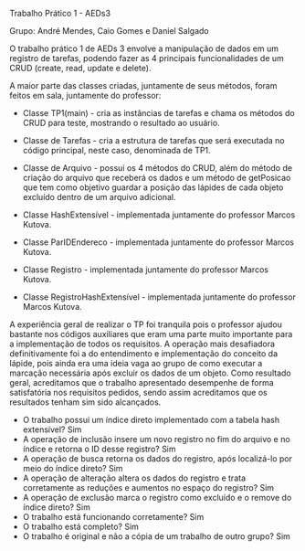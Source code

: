 Trabalho Prático 1 - AEDs3

Grupo: André Mendes, Caio Gomes e Daniel Salgado

O trabalho prático 1 de AEDs 3 envolve a manipulação de dados em um registro de tarefas, podendo fazer as 4 principais funcionalidades de um CRUD (create, read, update e delete).

A maior parte das classes criadas, juntamente de seus métodos, foram feitos em sala, juntamente do professor:

- Classe TP1(main) - cria as instâncias de tarefas e chama os métodos do CRUD para teste, mostrando o resultado ao usuário.

- Classe de Tarefas - cria a estrutura de tarefas que será executada no código principal, neste caso, denominada de TP1.

- Classe de Arquivo - possui os 4 métodos do CRUD, além do método de criação do arquivo que receberá os dados e um método de getPosicao que tem como objetivo guardar a posição das lápides de cada objeto excluído dentro de um arquivo adicional.

- Classe HashExtensível - implementada juntamente do professor Marcos Kutova.

- Classe ParIDEndereco - implementada juntamente do professor Marcos Kutova.

- Classe Registro - implementada juntamente do professor Marcos Kutova.

- Classe RegistroHashExtensível - implementada juntamente do professor Marcos Kutova.

A experiência geral de realizar o TP foi tranquila pois o professor ajudou bastante nos códigos auxiliares que eram uma parte muito importante para a implementação de todos os requisitos. A operação mais desafiadora definitivamente foi a do entendimento e implementação do conceito da lápide, pois ainda era uma ideia vaga ao grupo de como executar a marcação necessária após excluir os dados de um objeto. Como resultado geral, acreditamos que o trabalho apresentado desempenhe de forma satisfatória nos requisitos pedidos, sendo assim acreditamos que os resultados tenham sim sido alcançados.

- O trabalho possui um índice direto implementado com a tabela hash extensível? Sim
- A operação de inclusão insere um novo registro no fim do arquivo e no índice e retorna o ID desse registro? Sim
- A operação de busca retorna os dados do registro, após localizá-lo por meio do índice direto? Sim
- A operação de alteração altera os dados do registro e trata corretamente as reduções e aumentos no espaço do registro? Sim
- A operação de exclusão marca o registro como excluído e o remove do índice direto? Sim
- O trabalho está funcionando corretamente? Sim
- O trabalho está completo? Sim
- O trabalho é original e não a cópia de um trabalho de outro grupo? Sim
